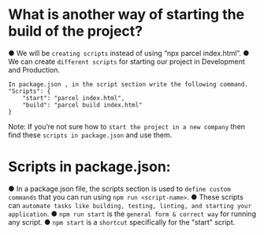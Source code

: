 # What is another way of starting the build of the project?

● We will be `creating scripts` instead of using “npx parcel index.html”.
● We can create `different scripts` for starting our project in Development and Production.

    In package.json , in the script section write the following command.
    "Scripts": {
        "start": "parcel index.html",
        "build": "parcel build index.html"
    }
Note: If you’re not sure how to `start the project in a new company` then find these 
        `scripts in package.json` and use them.

# Scripts in package.json:
● In a package.json file, the scripts section is used to `define custom commands` that 
    you can run using `npm run <script-name>`.
● These scripts can `automate tasks like building, testing, linting, and starting your application`.
● `npm run start` is the `general form & correct way` for running any script.
● `npm start` is a `shortcut` specifically for the "start" script.


